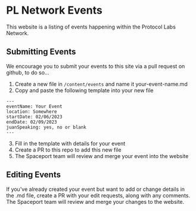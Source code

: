 # PL Network Events
This website is a listing of events happening within the Protocol Labs Network.

## Submitting Events
We encourage you to submit your events to this site via a pull request on github, to do so...

1. Create a new file in ```/content/events``` and name it your-event-name.md
2. Copy and paste the following template into your new file
```
---
eventName: Your Event
location: Somewhere
startDate: 02/06/2023
endDate: 02/09/2023
juanSpeaking: yes, no or blank
---
```
3. Fill in the template with details for your event
4. Create a PR to this repo to add this new file
5. The Spaceport team will review and merge your event into the website

## Editing Events
If you've already created your event but want to add or change details in the .md file, create a PR with your edit requests, along with any comments. The Spaceport team will review and merge your changes to the website.

